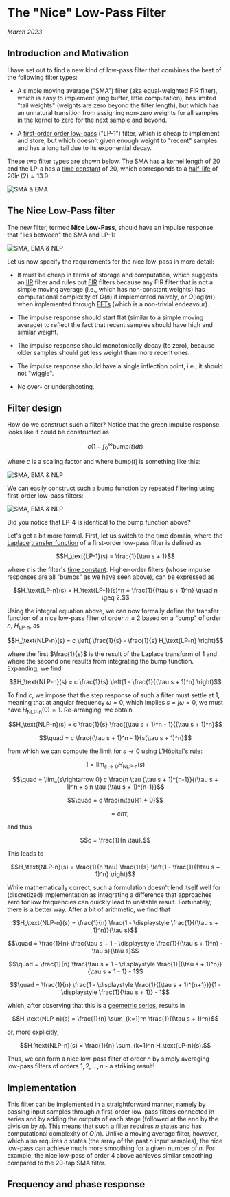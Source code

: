 <script type="text/x-mathjax-config"> MathJax.Hub.Config({ TeX: { equationNumbers: { autoNumber: "all" } } }); </script>
<script type="text/x-mathjax-config">
  MathJax.Hub.Config({
    tex2jax: {
      inlineMath: [ ['$','$'], ["\\(","\\)"] ],
      processEscapes: true
    }
  });
</script>
<script src="https://cdn.mathjax.org/mathjax/latest/MathJax.js?config=TeX-AMS-MML_HTMLorMML" type="text/javascript"></script>


# The "Nice" Low-Pass Filter

_March 2023_

## Introduction and Motivation
I have set out to find a new kind of low-pass filter that combines the best of
the following filter types:

- A simple moving average ("SMA") filter (aka equal-weighted FIR filter),
  which is easy to implement (ring buffer, little computation), has limited
  "tail weights" (weights are zero beyond the filter length), but which
  has an unnatural transition from assigning non-zero weights for all
  samples in the kernel to zero for the next sample and beyond.

- A
  [first-order order low-pass](https://en.wikipedia.org/wiki/Low-pass_filter#First_order)
  ("LP-1") filter, which is
  cheap to implement and store, but which doesn't given enough weight to
  "recent" samples and has a long tail due to its exponential decay.

These two filter types are shown below. The SMA has a kernel length of 20
and the LP-a has a
[time constant](https://en.wikipedia.org/wiki/Time_constant)
of 20, which corresponds to a
[half-life](https://en.wikipedia.org/wiki/Half-life#Formulas_for_half-life_in_exponential_decay)
of $20 \ln(2) \approx 13.9$:

![SMA & EMA](/posts/nice-lowpass/sma+ema.png)


## The Nice Low-Pass filter
The new filter, termed **Nice Low-Pass**, should have an impulse response
that "lies between" the SMA and LP-1:

![SMA, EMA & NLP](/posts/nice-lowpass/sma+ema+nlp4.png)

Let us now specify the requirements for the nice low-pass in more detail:

- It must be cheap in terms of storage and computation, which suggests
  an
  [IIR](https://en.wikipedia.org/wiki/Infinite_impulse_response)
  filter and rules out
  [FIR](https://en.wikipedia.org/wiki/Finite_impulse_response)
  filters because any FIR filter that is not a simple moving average
  (i.e., which has non-constant weights) has computational complexity of
  $O(n)$ if implemented naively, or $O(\log(n))$ when implemented through
  [FFTs](https://en.wikipedia.org/wiki/Fast_Fourier_transform)
  (which is a non-trivial endeavour).

- The impulse response should start flat (similar to a simple moving
  average) to reflect the fact that recent samples should have high
  and similar weight.

- The impulse response should monotonically decay (to zero), because
  older samples should get less weight than more recent ones.

- The impulse response should have a single inflection point, i.e.,
  it should not "wiggle".

- No over- or undershooting.


## Filter design
How do we construct such a filter? Notice that the green impulse response
looks like it could be constructed as

$$c \left(1 - \int_0^\infty \text{bump}(t) dt\right)$$

where $c$ is a scaling factor and where $\text{bump}(t)$ is something like this:

![SMA, EMA & NLP](/posts/nice-lowpass/bump.png)

We can easily construct such a bump function by repeated filtering
using first-order low-pass filters:

![SMA, EMA & NLP](/posts/nice-lowpass/lps.png)

Did you notice that LP-4 is identical to the bump function above?


Let's get a bit more formal. First, let us switch to the time domain,
where the
[Laplace](https://de.wikipedia.org/wiki/Laplace-Transformation)
[transfer function](https://en.wikipedia.org/wiki/Transfer_function)
of a first-order low-pass filter is defined as

$$H_\text{LP-1}(s) = \frac{1}{\tau s + 1}$$

where $\tau$ is the filter's
[time constant](https://en.wikipedia.org/wiki/Time_constant).
Higher-order filters (whose impulse responses are all "bumps" as
we have seen above), can be expressed as

$$H_\text{LP-n}(s) = H_\text{LP-1}(s)^n = \frac{1}{(\tau s + 1)^n} \quad n \geq 2.$$

Using the integral equation above, we can now formally define the
transfer function of a nice low-pass filter of order $n \geq 2$
based on a "bump" of order $n$, $H_\text{LP-n}$, as

$$H_\text{NLP-n}(s) = c \left( \frac{1}{s} - \frac{1}{s} H_\text{LP-n} \right)$$

where the first $\frac{1}{s}$ is the result of the Laplace transform of $1$ and
where the second one results from integrating the bump function. Expanding,
we find

$$H_\text{NLP-n}(s) = c \frac{1}{s} \left(1 - \frac{1}{(\tau s + 1)^n} \right)$$

To find $c$, we impose that the step response of such a filter must settle
at $1$, meaning that at angular frequency $\omega = 0$, which implies
$s = j \omega = 0$, we must have $H_\text{NLP-n}(0) = 1$. Re-arranging, we obtain

$$H_\text{NLP-n}(s) = c \frac{1}{s} \frac{(\tau s + 1)^n - 1}{(\tau s + 1)^n}$$

$$\quad = c \frac{(\tau s + 1)^n - 1}{s(\tau s + 1)^n}$$

from which we can compute the limit for $s\rightarrow 0$ using
[L'Hôpital's rule](https://en.wikipedia.org/wiki/L%27H%C3%B4pital%27s_rule):

$$1 = \lim_{s\rightarrow 0} H_\text{NLP-n}(s)$$

$$\quad = \lim_{s\rightarrow 0} c \frac{n \tau (\tau s + 1)^{n-1}}{(\tau s + 1)^n + s n \tau (\tau s + 1)^{n-1}}$$

$$\quad = c \frac{n\tau}{1 + 0}$$

$$\quad = c n \tau,$$

and thus

$$c = \frac{1}{n \tau}.$$

This leads to

$$H_\text{NLP-n}(s) = \frac{1}{n \tau} \frac{1}{s} \left(1 - \frac{1}{(\tau s + 1)^n} \right)$$

While mathematically correct, such a formulation doesn't lend itself well for
(discretized) implementation as integrating a difference that approaches zero for
low frequencies can quickly lead to unstable result. Fortunately, there is a better
way. After a bit of arithmetic, we find that

$$H_\text{NLP-n}(s) = \frac{1}{n} \frac{1 - \displaystyle \frac{1}{(\tau s + 1)^n}}{\tau s}$$

$$\quad = \frac{1}{n} \frac{\tau s + 1 - \displaystyle \frac{1}{(\tau s + 1)^n} - \tau s}{\tau s}$$

$$\quad = \frac{1}{n} \frac{\tau s + 1 - \displaystyle \frac{1}{(\tau s + 1)^n}}{\tau s + 1 - 1} - 1$$

$$\quad = \frac{1}{n} \frac{1 - \displaystyle \frac{1}{(\tau s + 1)^{n+1}}}{1 - \displaystyle \frac{1}{\tau s + 1}} - 1$$

which, after observing that this is a
[geometric series](https://en.wikipedia.org/wiki/Geometric_series#Sum),
results in

$$H_\text{NLP-n}(s) = \frac{1}{n} \sum_{k=1}^n \frac{1}{(\tau s + 1)^n}$$

or, more explicitly,

$$H_\text{NLP-n}(s) = \frac{1}{n} \sum_{k=1}^n H_\text{LP-n}(s).$$

Thus, we can form a nice low-pass filter of order $n$ by simply averaging
low-pass filters of orders $1, 2, \dots, n$ - a striking result!


## Implementation
This filter can be implemented in a straightforward manner, namely by passing
input samples through $n$ first-order low-pass filters connected in series
and by adding the outputs of each stage (followed at the end by the division by $n$).
This means that such a filter requires $n$ states and has computational
complexity of $O(n)$. Unlike a moving average filter, however, which also
requires $n$ states (the array of the past $n$ input samples), the nice
low-pass can achieve much more smoothing for a given number of $n$. For example,
the nice low-pass of order $4$ above achieves similar smoothing compared to
the $20$-tap SMA filter.


## Frequency and phase response
